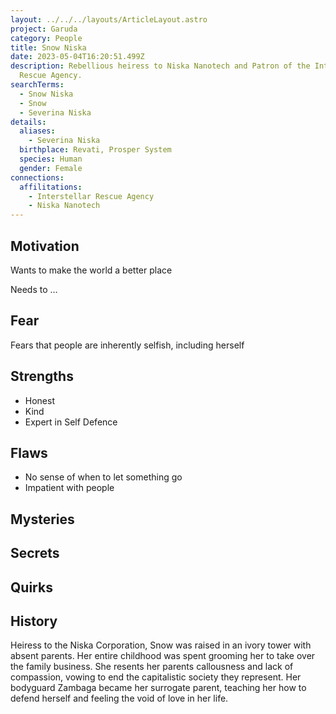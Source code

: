 ```yaml
---
layout: ../../../layouts/ArticleLayout.astro
project: Garuda
category: People
title: Snow Niska
date: 2023-05-04T16:20:51.499Z
description: Rebellious heiress to Niska Nanotech and Patron of the Interstellar
  Rescue Agency.
searchTerms:
  - Snow Niska
  - Snow
  - Severina Niska
details:
  aliases:
    - Severina Niska
  birthplace: Revati, Prosper System
  species: Human
  gender: Female
connections:
  affilitations:
    - Interstellar Rescue Agency
    - Niska Nanotech
---
```

## Motivation

Wants to make the world a better place

Needs to …

## Fear

Fears that people are inherently selfish, including herself

## Strengths

* Honest
* Kind
* Expert in Self Defence

## Flaws

* No sense of when to let something go
* Impatient with people

## Mysteries

## Secrets

## Quirks

## History

Heiress to the Niska Corporation, Snow was raised in an ivory tower with absent parents. Her entire childhood was spent grooming her to take over the family business. She resents her parents callousness and lack of compassion, vowing to end the capitalistic society they represent. Her bodyguard Zambaga became her surrogate parent, teaching her how to defend herself and feeling the void of love in her life.